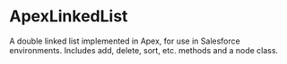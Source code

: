 # ApexLinkedList
A double linked list implemented in Apex, for use in Salesforce environments. Includes add, delete, sort, etc. methods and a node class. 
